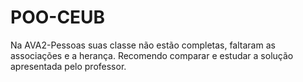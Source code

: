 # POO-CEUB
Na AVA2-Pessoas suas classe não estão completas, faltaram as associações e a herança.
Recomendo comparar e estudar a solução apresentada pelo professor.
